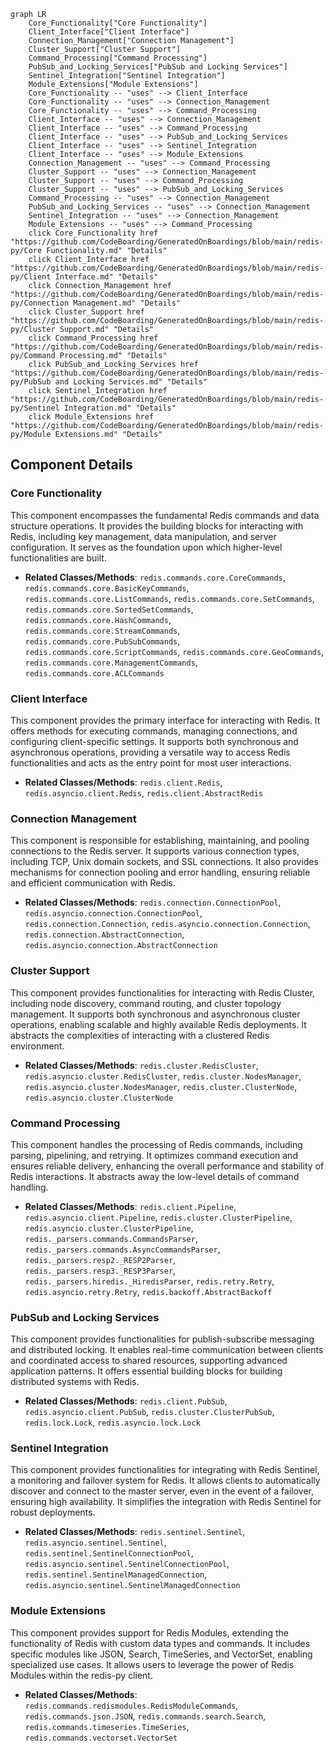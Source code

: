 ```mermaid
graph LR
    Core_Functionality["Core Functionality"]
    Client_Interface["Client Interface"]
    Connection_Management["Connection Management"]
    Cluster_Support["Cluster Support"]
    Command_Processing["Command Processing"]
    PubSub_and_Locking_Services["PubSub and Locking Services"]
    Sentinel_Integration["Sentinel Integration"]
    Module_Extensions["Module Extensions"]
    Core_Functionality -- "uses" --> Client_Interface
    Core_Functionality -- "uses" --> Connection_Management
    Core_Functionality -- "uses" --> Command_Processing
    Client_Interface -- "uses" --> Connection_Management
    Client_Interface -- "uses" --> Command_Processing
    Client_Interface -- "uses" --> PubSub_and_Locking_Services
    Client_Interface -- "uses" --> Sentinel_Integration
    Client_Interface -- "uses" --> Module_Extensions
    Connection_Management -- "uses" --> Command_Processing
    Cluster_Support -- "uses" --> Connection_Management
    Cluster_Support -- "uses" --> Command_Processing
    Cluster_Support -- "uses" --> PubSub_and_Locking_Services
    Command_Processing -- "uses" --> Connection_Management
    PubSub_and_Locking_Services -- "uses" --> Connection_Management
    Sentinel_Integration -- "uses" --> Connection_Management
    Module_Extensions -- "uses" --> Command_Processing
    click Core_Functionality href "https://github.com/CodeBoarding/GeneratedOnBoardings/blob/main/redis-py/Core Functionality.md" "Details"
    click Client_Interface href "https://github.com/CodeBoarding/GeneratedOnBoardings/blob/main/redis-py/Client Interface.md" "Details"
    click Connection_Management href "https://github.com/CodeBoarding/GeneratedOnBoardings/blob/main/redis-py/Connection Management.md" "Details"
    click Cluster_Support href "https://github.com/CodeBoarding/GeneratedOnBoardings/blob/main/redis-py/Cluster Support.md" "Details"
    click Command_Processing href "https://github.com/CodeBoarding/GeneratedOnBoardings/blob/main/redis-py/Command Processing.md" "Details"
    click PubSub_and_Locking_Services href "https://github.com/CodeBoarding/GeneratedOnBoardings/blob/main/redis-py/PubSub and Locking Services.md" "Details"
    click Sentinel_Integration href "https://github.com/CodeBoarding/GeneratedOnBoardings/blob/main/redis-py/Sentinel Integration.md" "Details"
    click Module_Extensions href "https://github.com/CodeBoarding/GeneratedOnBoardings/blob/main/redis-py/Module Extensions.md" "Details"
```

## Component Details

### Core Functionality
This component encompasses the fundamental Redis commands and data structure operations. It provides the building blocks for interacting with Redis, including key management, data manipulation, and server configuration. It serves as the foundation upon which higher-level functionalities are built.
- **Related Classes/Methods**: `redis.commands.core.CoreCommands`, `redis.commands.core.BasicKeyCommands`, `redis.commands.core.ListCommands`, `redis.commands.core.SetCommands`, `redis.commands.core.SortedSetCommands`, `redis.commands.core.HashCommands`, `redis.commands.core.StreamCommands`, `redis.commands.core.PubSubCommands`, `redis.commands.core.ScriptCommands`, `redis.commands.core.GeoCommands`, `redis.commands.core.ManagementCommands`, `redis.commands.core.ACLCommands`

### Client Interface
This component provides the primary interface for interacting with Redis. It offers methods for executing commands, managing connections, and configuring client-specific settings. It supports both synchronous and asynchronous operations, providing a versatile way to access Redis functionalities and acts as the entry point for most user interactions.
- **Related Classes/Methods**: `redis.client.Redis`, `redis.asyncio.client.Redis`, `redis.client.AbstractRedis`

### Connection Management
This component is responsible for establishing, maintaining, and pooling connections to the Redis server. It supports various connection types, including TCP, Unix domain sockets, and SSL connections. It also provides mechanisms for connection pooling and error handling, ensuring reliable and efficient communication with Redis.
- **Related Classes/Methods**: `redis.connection.ConnectionPool`, `redis.asyncio.connection.ConnectionPool`, `redis.connection.Connection`, `redis.asyncio.connection.Connection`, `redis.connection.AbstractConnection`, `redis.asyncio.connection.AbstractConnection`

### Cluster Support
This component provides functionalities for interacting with Redis Cluster, including node discovery, command routing, and cluster topology management. It supports both synchronous and asynchronous cluster operations, enabling scalable and highly available Redis deployments. It abstracts the complexities of interacting with a clustered Redis environment.
- **Related Classes/Methods**: `redis.cluster.RedisCluster`, `redis.asyncio.cluster.RedisCluster`, `redis.cluster.NodesManager`, `redis.asyncio.cluster.NodesManager`, `redis.cluster.ClusterNode`, `redis.asyncio.cluster.ClusterNode`

### Command Processing
This component handles the processing of Redis commands, including parsing, pipelining, and retrying. It optimizes command execution and ensures reliable delivery, enhancing the overall performance and stability of Redis interactions. It abstracts away the low-level details of command handling.
- **Related Classes/Methods**: `redis.client.Pipeline`, `redis.asyncio.client.Pipeline`, `redis.cluster.ClusterPipeline`, `redis.asyncio.cluster.ClusterPipeline`, `redis._parsers.commands.CommandsParser`, `redis._parsers.commands.AsyncCommandsParser`, `redis._parsers.resp2._RESP2Parser`, `redis._parsers.resp3._RESP3Parser`, `redis._parsers.hiredis._HiredisParser`, `redis.retry.Retry`, `redis.asyncio.retry.Retry`, `redis.backoff.AbstractBackoff`

### PubSub and Locking Services
This component provides functionalities for publish-subscribe messaging and distributed locking. It enables real-time communication between clients and coordinated access to shared resources, supporting advanced application patterns. It offers essential building blocks for building distributed systems with Redis.
- **Related Classes/Methods**: `redis.client.PubSub`, `redis.asyncio.client.PubSub`, `redis.cluster.ClusterPubSub`, `redis.lock.Lock`, `redis.asyncio.lock.Lock`

### Sentinel Integration
This component provides functionalities for integrating with Redis Sentinel, a monitoring and failover system for Redis. It allows clients to automatically discover and connect to the master server, even in the event of a failover, ensuring high availability. It simplifies the integration with Redis Sentinel for robust deployments.
- **Related Classes/Methods**: `redis.sentinel.Sentinel`, `redis.asyncio.sentinel.Sentinel`, `redis.sentinel.SentinelConnectionPool`, `redis.asyncio.sentinel.SentinelConnectionPool`, `redis.sentinel.SentinelManagedConnection`, `redis.asyncio.sentinel.SentinelManagedConnection`

### Module Extensions
This component provides support for Redis Modules, extending the functionality of Redis with custom data types and commands. It includes specific modules like JSON, Search, TimeSeries, and VectorSet, enabling specialized use cases. It allows users to leverage the power of Redis Modules within the redis-py client.
- **Related Classes/Methods**: `redis.commands.redismodules.RedisModuleCommands`, `redis.commands.json.JSON`, `redis.commands.search.Search`, `redis.commands.timeseries.TimeSeries`, `redis.commands.vectorset.VectorSet`